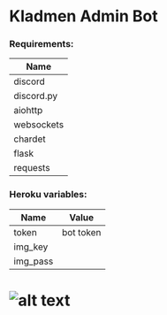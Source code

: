 # Kladmen Admin Bot

### Requirements:

|Name             |
|-----------------|
|discord          |
|discord.py       |
|aiohttp          |
|websockets       |
|chardet          |
|flask            |
|requests         |

### Heroku variables:
|Name     |Value      |
|---------|-----------|
|token    | bot token |
|img_key  |           |
|img_pass |           |

# ![alt text](https://github.com/Kladmen228/Kladmen_Admin/blob/master/images/gg.jpg)
